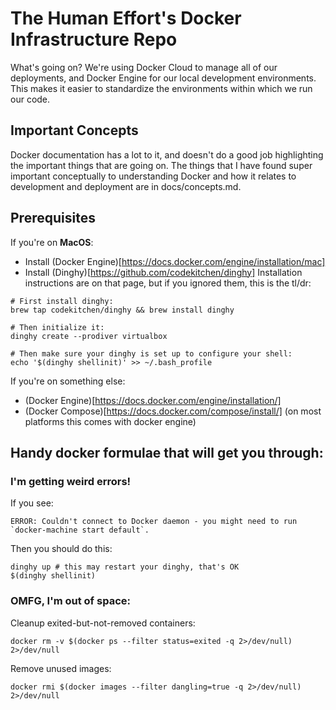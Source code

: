 # The Human Effort's Docker Infrastructure Repo

What's going on?  We're using Docker Cloud to manage all of our deployments, and
Docker Engine for our local development environments.  This makes it easier to
standardize the environments within which we run our code.

## Important Concepts

Docker documentation has a lot to it, and doesn't do a good job highlighting the
important things that are going on.  The things that I have found super
important conceptually to understanding Docker and how it relates to development
and deployment are in docs/concepts.md.

## Prerequisites

If you're on __MacOS__:

* Install (Docker Engine)[https://docs.docker.com/engine/installation/mac]
* Install (Dinghy)[https://github.com/codekitchen/dinghy] Installation
  instructions are on that page, but if you ignored them, this is the tl/dr:

```
# First install dinghy:
brew tap codekitchen/dinghy  && brew install dinghy

# Then initialize it:
dinghy create --prodiver virtualbox

# Then make sure your dinghy is set up to configure your shell:
echo '$(dinghy shellinit)' >> ~/.bash_profile
```

If you're on something else:

* (Docker Engine)[https://docs.docker.com/engine/installation/]
* (Docker Compose)[https://docs.docker.com/compose/install/] (on most platforms this comes with docker engine)

## Handy docker formulae that will get you through:


### I'm getting weird errors!

If you see:

```
ERROR: Couldn't connect to Docker daemon - you might need to run `docker-machine start default`. 
```

Then you should do this:

```
dinghy up # this may restart your dinghy, that's OK
$(dinghy shellinit)
```


### OMFG, I'm out of space:

Cleanup exited-but-not-removed containers:

```
docker rm -v $(docker ps --filter status=exited -q 2>/dev/null) 2>/dev/null
```

Remove unused images:

```
docker rmi $(docker images --filter dangling=true -q 2>/dev/null) 2>/dev/null
```
